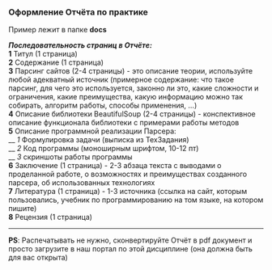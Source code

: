### Оформление Отчёта по практике

Пример лежит в папке **docs**  

***Последовательность страниц в Отчёте:***  
**1** Титул (1 страница)  
**2** Содержание (1 страница)  
**3** Парсинг сайтов (2-4 страницы) - это описание теории, используйте любой адекватный источник (примерное содержание: что такое парсинг, для чего это используется, законно ли это, какие сложности и ограничения, какие преимущества, какую информацию можно так собирать, алгоритм работы, способы применения, ...)  
**4** Описание библиотеки BeautifulSoup (2-4 страницы) - конспективное описание функционала библиотеки с примерами работы методов  
**5** Описание программной реализации Парсера:  
__ _1_ Формулировка задачи (выписка из ТехЗадания)  
__ _2_ Код программы (моноширным шрифтом, 10-12 пт)  
__ _3_ скриншоты работы программы  
**6** Заключение (1 страница) - 2-3 абзаца текста с выводами о проделанной работе, о возможностях и преимуществах созданного парсера, об использованных технологиях  
**7** Литература (1 страница) - 1-3 источника (ссылка на сайт, которым пользовались, учебник по программированию на том языке, на котором пишите)  
**8** Рецензия (1 страница)  

---  

**PS**: Распечатывать не нужно, сконвертируйте Отчёт в pdf документ и просто загрузите в наш портал по этой дисциплине (она должна быть для вас открыта)  